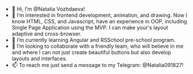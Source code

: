 - 👋 Hi, I’m @Natalia Vozhdaeva!
- 👀 I’m interested in frontend development, animation, and drawing. Now I know HTML, CSS, and Javascript, have an experience in OOP, including Single Page Application using the MVP. I can make your's layout adaptive and cross-browser. 
- 🌱 I’m currently learning Angular and RSSchool pre-school program.
- 💞️ I’m looking to collaborate with a friendly team, who will believe in me and where I can not just create beautiful buttons but also develop layouts and interfaces.
- 📫 To reach me just send a message to my Telegram: @Natalia091827!
